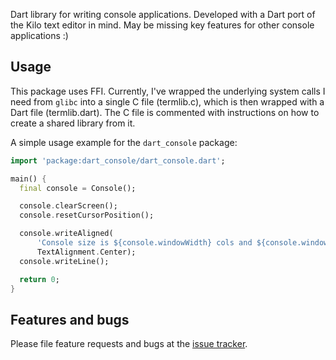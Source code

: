 Dart library for writing console applications. Developed with a Dart port
of the Kilo text editor in mind. May be missing key features for other
console applications :)

## Usage

This package uses FFI. Currently, I've wrapped the underlying system
calls I need from `glibc` into a single C file (termlib.c), which is
then wrapped with a Dart file (termlib.dart). The C file is commented
with instructions on how to create a shared library from it.

A simple usage example for the `dart_console` package:

```dart
import 'package:dart_console/dart_console.dart';

main() {
  final console = Console();

  console.clearScreen();
  console.resetCursorPosition();

  console.writeAligned(
      'Console size is ${console.windowWidth} cols and ${console.windowHeight} rows.',
      TextAlignment.Center);
  console.writeLine();

  return 0;
}
```

## Features and bugs

Please file feature requests and bugs at the [issue tracker][tracker].

[tracker]: https://github.com/timsneath/dart_console/issues

